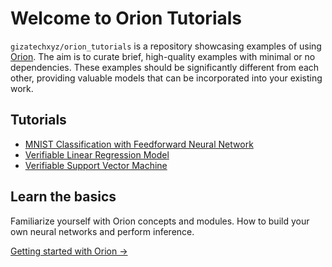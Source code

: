 # Welcome to Orion Tutorials

`gizatechxyz/orion_tutorials` is a repository showcasing examples of using [Orion](https://github.com/gizatechxyz/orion). The aim is to curate brief, high-quality examples with minimal or no dependencies. These examples should be significantly different from each other, providing valuable models that can be incorporated into your existing work.

## Tutorials

- [MNIST Classification with Feedforward Neural Network](./mnist_nn/QAT_MNIST_MLP.ipynb)
- [Verifiable Linear Regression Model](./verifiable_linear_regression_model/notebooks/verifiable_simple_linear_regression_model.ipynb)
- [Verifiable Support Vector Machine](./verifiable_support_vector_machine/notebooks/)

## Learn the basics

Familiarize yourself with Orion concepts and modules. How to build your own neural networks and perform inference.

[Getting started with Orion →](https://orion.gizatech.xyz/welcome/readme)
